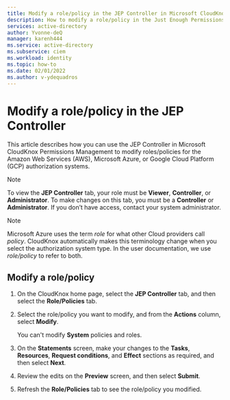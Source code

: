 ```yaml
---
title: Modify a role/policy in the JEP Controller in Microsoft CloudKnox Permissions Management 
description: How to modify a role/policy in the Just Enough Permissions (JEP) Controller.
services: active-directory
author: Yvonne-deQ
manager: karenh444
ms.service: active-directory
ms.subservice: ciem
ms.workload: identity
ms.topic: how-to
ms.date: 02/01/2022
ms.author: v-ydequadros
---
```


# Modify a role/policy in the JEP Controller

This article describes how you can use the JEP Controller in Microsoft CloudKnox Permissions Management to modify roles/policies for the Amazon Web Services (AWS), Microsoft Azure, or Google Cloud Platform (GCP) authorization systems. 

> [!NOTE]
> To view the **JEP Controller** tab, your role must be **Viewer**, **Controller**, or **Administrator**. To make changes on this tab, you must be a **Controller** or **Administrator**. If you don’t have access, contact your system administrator.

> [!NOTE]
> Microsoft Azure uses the term *role* for what other Cloud providers call *policy*. CloudKnox automatically makes this terminology change when you select the authorization system type. In the user documentation, we use *role/policy* to refer to both.

## Modify a role/policy

1. On the CloudKnox home page, select the **JEP Controller** tab, and then select the **Role/Policies** tab.
1. Select the role/policy you want to modify, and from the **Actions** column, select **Modify**.

     You can't modify **System** policies and roles.

1. On the **Statements** screen, make your changes to the **Tasks**, **Resources**, **Request conditions**, and **Effect** sections as required, and then select **Next**.

1. Review the edits on the **Preview** screen, and then select **Submit**.
1. Refresh the **Role/Policies** tab to see the role/policy you modified.
